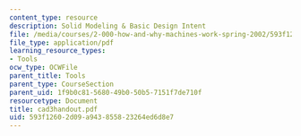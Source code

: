 ```yaml
---
content_type: resource
description: Solid Modeling & Basic Design Intent
file: /media/courses/2-000-how-and-why-machines-work-spring-2002/593f12602d09a943855823264ed6d8e7_cad3handout.pdf
file_type: application/pdf
learning_resource_types:
- Tools
ocw_type: OCWFile
parent_title: Tools
parent_type: CourseSection
parent_uid: 1f9b0c81-5680-49b0-50b5-7151f7de710f
resourcetype: Document
title: cad3handout.pdf
uid: 593f1260-2d09-a943-8558-23264ed6d8e7
---
```

